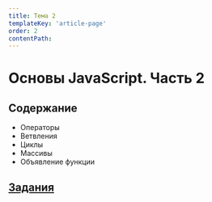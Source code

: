 ```yaml
---
title: Тема 2
templateKey: 'article-page'
order: 2
contentPath: 
---
```

<!--  -->
# Основы JavaScript. Часть 2

## Содержание

-   <gatsby-link to="/externals/topic2_js-basics-part2/js-basics-part2#операторы">Операторы</gatsby-link>
-   <gatsby-link to="/externals/topic2_js-basics-part2/js-basics-part2#ветвления">Ветвления</gatsby-link>
-   <gatsby-link to="/externals/topic2_js-basics-part2/js-basics-part2#циклы">Циклы</gatsby-link>
-   <gatsby-link to="/externals/topic2_js-basics-part2/js-basics-part2#массивы">Массивы</gatsby-link>
-   <gatsby-link to="/externals/topic2_js-basics-part2/js-basics-part2#объявление-функции">Объявление функции</gatsby-link>

## [Задания](https://github.com/WebPurple/external-courses/tree/master/src/ex2_js-basics-part2/README.md)
